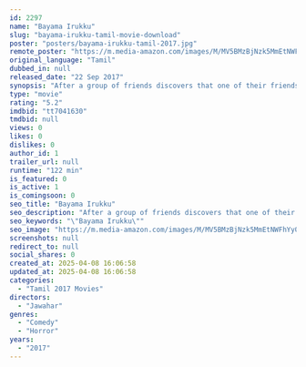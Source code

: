 ```yaml
---
id: 2297
name: "Bayama Irukku"
slug: "bayama-irukku-tamil-movie-download"
poster: "posters/bayama-irukku-tamil-2017.jpg"
remote_poster: "https://m.media-amazon.com/images/M/MV5BMzBjNzk5MmEtNWFhYy00MmJhLTgxNDgtM2E4OTUwNWNiZDdmXkEyXkFqcGdeQXVyMzYxOTQ3MDg@._V1_SX300.jpg"
original_language: "Tamil"
dubbed_in: null
released_date: "22 Sep 2017"
synopsis: "After a group of friends discovers that one of their friends is facing problems with his wife, who they believe is possessed by a ghost, they try to save him with the help of an exorcist."
type: "movie"
rating: "5.2"
imdbid: "tt7041630"
tmdbid: null
views: 0
likes: 0
dislikes: 0
author_id: 1
trailer_url: null
runtime: "122 min"
is_featured: 0
is_active: 1
is_comingsoon: 0
seo_title: "Bayama Irukku"
seo_description: "After a group of friends discovers that one of their friends is facing problems with his wife, who they believe is possessed by a ghost, they try to save him with the help of an exorcist."
seo_keywords: "\"Bayama Irukku\""
seo_image: "https://m.media-amazon.com/images/M/MV5BMzBjNzk5MmEtNWFhYy00MmJhLTgxNDgtM2E4OTUwNWNiZDdmXkEyXkFqcGdeQXVyMzYxOTQ3MDg@._V1_SX300.jpg"
screenshots: null
redirect_to: null
social_shares: 0
created_at: 2025-04-08 16:06:58
updated_at: 2025-04-08 16:06:58
categories:
  - "Tamil 2017 Movies"
directors:
  - "Jawahar"
genres:
  - "Comedy"
  - "Horror"
years:
  - "2017"
---
```

